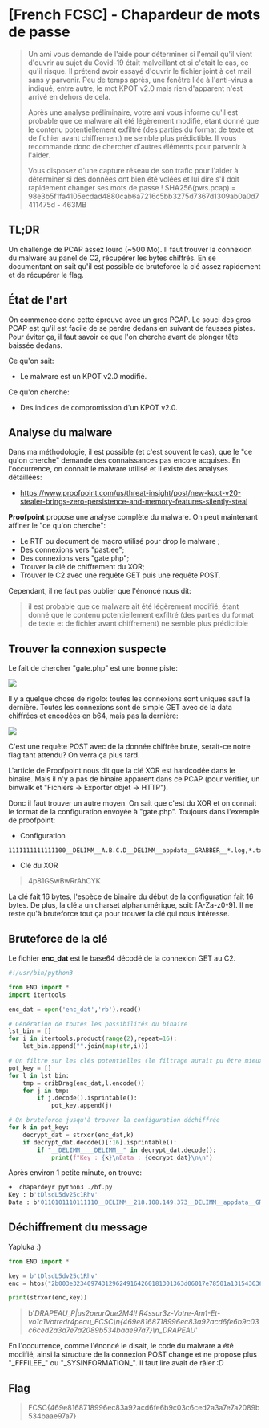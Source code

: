 # [French FCSC] - Chapardeur de mots de passe


>Un ami vous demande de l'aide pour déterminer si l'email qu'il vient d'ouvrir au sujet du Covid-19 était malveillant et si c'était le cas, ce qu'il risque.
>Il prétend avoir essayé d'ouvrir le fichier joint à cet mail sans y parvenir. Peu de temps après, une fenêtre liée à l'anti-virus a indiqué, entre autre, le mot KPOT v2.0 mais rien d'apparent n'est arrivé en dehors de cela.
>
>Après une analyse préliminaire, votre ami vous informe qu'il est probable que ce malware ait été légèrement modifié, étant donné que le contenu potentiellement exfiltré (des parties du format de texte et de fichier avant chiffrement) ne semble plus prédictible. Il vous recommande donc de chercher d'autres éléments pour parvenir à l'aider.
>
>Vous disposez d'une capture réseau de son trafic pour l'aider à déterminer si des données ont bien été volées et lui dire s'il doit rapidement changer ses mots de passe !
>SHA256(pws.pcap) = 98e3b5f1fa4105ecdad4880cab6a7216c5bb3275d7367d1309ab0a0d7411475d - 463MB

## TL;DR

Un challenge de PCAP assez lourd (~500 Mo). Il faut trouver la connexion du malware au panel de C2, récupérer les bytes chiffrés. En se documentant on sait qu'il est possible de bruteforce la clé assez rapidement et de récupérer le flag.

## État de l'art

On commence donc cette épreuve avec un gros PCAP. Le souci des gros PCAP est qu'il est facile de se perdre dedans en suivant de fausses pistes. Pour éviter ça, il faut savoir ce que l'on cherche avant de plonger tête baissée dedans.

Ce qu'on sait:

* Le malware est un KPOT v2.0 modifié.

Ce qu'on cherche:

* Des indices de compromission d'un KPOT v2.0.

## Analyse du malware

Dans ma méthodologie, il est possible (et c'est souvent le cas), que le "ce qu'on cherche" demande des connaissances pas encore acquises. En l'occurrence, on connait le malware utilisé et il existe des analyses détaillées:

* https://www.proofpoint.com/us/threat-insight/post/new-kpot-v20-stealer-brings-zero-persistence-and-memory-features-silently-steal

__Proofpoint__ propose une analyse complète du malware. On peut maintenant affiner le "ce qu'on cherche":

* Le RTF ou document de macro utilisé pour drop le malware ;
* Des connexions vers "past.ee";
* Des connexions vers "gate.php";
* Trouver la clé de chiffrement du XOR;
* Trouver le C2 avec une requête GET puis une requête POST.

Cependant, il ne faut pas oublier que l'énoncé nous dit: 

> il est probable que ce malware ait été légèrement modifié, étant donné que le contenu potentiellement exfiltré (des parties du format de texte et de fichier avant chiffrement) ne semble plus prédictible

## Trouver la connexion suspecte

Le fait de chercher "gate.php" est une bonne piste:



![](https://i.imgur.com/PBZFGxE.png)



Il y a quelque chose de rigolo: toutes les connexions sont uniques sauf la dernière. Toutes les connexions sont de simple GET avec de la data chiffrées et encodées en b64, mais pas la dernière:



![](https://i.imgur.com/YXdGYLY.png)



C'est une requête POST avec de la donnée chiffrée brute, serait-ce notre flag tant attendu? On verra ça plus tard.

L'article de Proofpoint nous dit que la clé XOR est hardcodée dans le binaire. Mais il n'y a pas de binaire apparent dans ce PCAP (pour vérifier, un binwalk et "Fichiers -> Exporter objet -> HTTP").

Donc il faut trouver un autre moyen. On sait que c'est du XOR et on connait le format de la configuration envoyée à "gate.php". Toujours dans l'exemple de proofpoint:

* Configuration

```
1111111111111100__DELIMM__A.B.C.D__DELIMM__appdata__GRABBER__*.log,*.txt,__GRABBER__%appdata%__GRABBER__0__GRABBER__1024__DELIMM__desktop_txt__GRABBER__*.txt,__GRABBER__%userprofile%\Desktop__GRABBER__0__GRABBER__150__DELIMM____DELIMM____DELIMM__
```

* Clé du XOR

> 4p81GSwBwRrAhCYK

La clé fait 16 bytes, l'espèce de binaire du début de la configuration fait 16 bytes. De plus, la clé a un charset alphanumérique, soit: [A-Za-z0-9]. Il ne reste qu'à bruteforce tout ça pour trouver la clé qui nous intéresse.

## Bruteforce de la clé

Le fichier __enc_dat__ est le base64 décodé de la connexion GET au C2.

```python
#!/usr/bin/python3

from ENO import *
import itertools

enc_dat = open('enc_dat','rb').read()

# Génération de toutes les possibilités du binaire
lst_bin = []
for i in itertools.product(range(2),repeat=16):
    lst_bin.append("".join(map(str,i)))

# On filtre sur les clés potentielles (le filtrage aurait pu être mieux)
pot_key = []
for l in lst_bin:
    tmp = cribDrag(enc_dat,l.encode())
    for j in tmp:
        if j.decode().isprintable():
            pot_key.append(j)

# On bruteforce jusqu'à trouver la configuration déchiffrée
for k in pot_key:
    decrypt_dat = strxor(enc_dat,k)
    if decrypt_dat.decode()[:16].isprintable():
        if "__DELIMM____DELIMM__" in decrypt_dat.decode():
            print(f"Key : {k}\nData : {decrypt_dat}\n\n")
```

Après environ 1 petite minute, on trouve:

```bash
➜  chapardeyr python3 ./bf.py 
Key : b'tDlsdL5dv25c1Rhv'
Data : b'0110101110111110__DELIMM__218.108.149.373__DELIMM__appdata__GRABBER__*.log,*.txt,__GRABBER__%appdata%__GRABBER__0__GRABBER__1024__DELIMM__desktop_txt__GRABBER__*.txt,__GRABBER__%userprofile%\\Desktop__GRABBER__0__GRABBER__0__DELIMM____DELIMM____DELIMM__'
```

## Déchiffrement du message

Yapluka :)

```python
from ENO import *

key = b'tDlsdL5dv25c1Rhv'
enc = htos("2b003e3234097431296249164260181301363d06017e78501a13154363661b0501365f09491a5a10045718225c63453300691a1c552f04321946470655205c061125192c220f66277c49015508375047427c5b425c750c5213510d50506b5a1717205a15017a575d1502060007310d1246255f125329020544020d5a53675b4216250d165d7b54530b386a2763133833351133")

print(strxor(enc,key))
```

> b'_DRAPEAU_P|us2peurQue2M4l!  R4ssur3z-Votre-Am1-Et-vo1c1Votredr4peau_FCSC\n{469e8168718996ec83a92acd6fe6b9c03c6ced2a3a7e7a2089b534baae97a7}\n_DRAPEAU_'

En l'occurrence, comme l'énoncé le disait, le code du malware a été modifié, ainsi la structure de la connexion POST change et ne propose plus "\_FFFILEE_" ou "\_SYSINFORMATION_". Il faut lire avait de râler :D

## Flag

> FCSC{469e8168718996ec83a92acd6fe6b9c03c6ced2a3a7e7a2089b534baae97a7}
